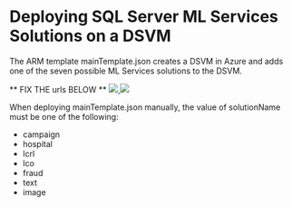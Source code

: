 # Deploying SQL Server ML Services Solutions on a DSVM

The ARM template mainTemplate.json creates a DSVM in Azure and adds one of the seven possible ML Services solutions to the DSVM.

** FIX THE urls BELOW **
<a href='URLHERE' target="_blank">
    <img src="http://azuredeploy.net/deploybutton.png" />
</a>
<a href="http://armviz.io/#/?load=https%3A%2F%2Fraw.githubusercontent.com%2FMicrosoft%2FML-Server%2Fmarketplace%2FResources%2FmainTemplate.json" target="_blank">
    <img src="http://armviz.io/visualizebutton.png"/>
</a>

When deploying mainTemplate.json manually, the value of solutionName must be one of the following:

* campaign
* hospital
* lcrl
* lco
* fraud
* text
* image
